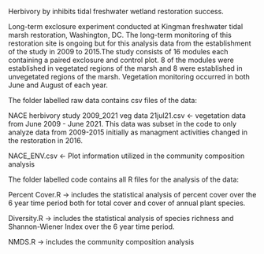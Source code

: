 Herbivory by inhibits tidal freshwater wetland restoration success.

Long-term exclosure experiment conducted at Kingman freshwater tidal marsh restoration, Washington, DC. The long-term monitoring of this restoration site is ongoing but for this analysis data from the establishment of the study in 2009 to 2015.The study consists of 16 modules each containing a paired exclosure and control plot. 8 of the modules were 
established in vegetated regions of the marsh and 8 were established in unvegetated regions of the marsh. Vegetation monitoring occurred in both June and August of each year. 

The folder labelled raw data contains csv files of the data: 

NACE herbivory study 2009_2021 veg data 21jul21.csv <- vegetation data from June 2009 - June 2021. This data was subset in the code to only analyze data from 2009-2015 initially as managment activities changed in the restoration in 2016. 

NACE_ENV.csv <- Plot information utilized in the community composition analysis

The folder labelled code contains all R files for the analysis of the data: 

Percent Cover.R -> includes the statistical analysis of percent cover over the 6 year time period both for total cover and cover of annual plant species. 

Diversity.R -> includes the statistical analysis of species richness and Shannon-Wiener Index over the 6 year time period. 

NMDS.R -> includes the community composition analysis 





